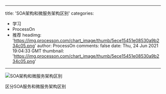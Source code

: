 
---
title: 'SOA架构和微服务架构区别'
categories: 
 - 学习
 - ProcessOn
 - 推荐
headimg: 'https://img.processon.com/chart_image/thumb/5ece15451e08530a9b234c05.png'
author: ProcessOn
comments: false
date: Thu, 24 Jun 2021 19:04:33 GMT
thumbnail: 'https://img.processon.com/chart_image/thumb/5ece15451e08530a9b234c05.png'
---

<div>   
<img class="thumb" alt="SOA架构和微服务架构区别" src="https://img.processon.com/chart_image/thumb/5ece15451e08530a9b234c05.png" referrerpolicy="no-referrer">
<p>区分SOA服务和微服务架构区别</p>  
</div>
            